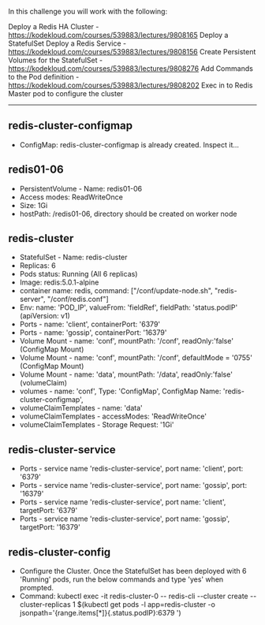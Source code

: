 In this challenge you will work with the following:

Deploy a Redis HA Cluster - https://kodekloud.com/courses/539883/lectures/9808165
Deploy a StatefulSet
Deploy a Redis Service - https://kodekloud.com/courses/539883/lectures/9808156
Create Persistent Volumes for the StatefulSet - https://kodekloud.com/courses/539883/lectures/9808276
Add Commands to the Pod definition - https://kodekloud.com/courses/539883/lectures/9808202
Exec in to Redis Master pod to configure the cluster

---

## redis-cluster-configmap
- ConfigMap: redis-cluster-configmap is already created. Inspect it...

## redis01-06
- PersistentVolume - Name: redis01-06
- Access modes: ReadWriteOnce
- Size: 1Gi
- hostPath: /redis01-06, directory should be created on worker node

## redis-cluster
- StatefulSet - Name: redis-cluster
- Replicas: 6
- Pods status: Running (All 6 replicas)
- Image: redis:5.0.1-alpine
- container name: redis, command: ["/conf/update-node.sh", "redis-server", "/conf/redis.conf"]
- Env: name: 'POD_IP', valueFrom: 'fieldRef', fieldPath: 'status.podIP' (apiVersion: v1)
- Ports - name: 'client', containerPort: '6379'
- Ports - name: 'gossip', containerPort: '16379'
- Volume Mount - name: 'conf', mountPath: '/conf', readOnly:'false' (ConfigMap Mount)
- Volume Mount - name: 'conf', mountPath: '/conf', defaultMode = '0755' (ConfigMap Mount)
- Volume Mount - name: 'data', mountPath: '/data', readOnly:'false' (volumeClaim)
- volumes - name: 'conf', Type: 'ConfigMap', ConfigMap Name: 'redis-cluster-configmap',
- volumeClaimTemplates - name: 'data'
- volumeClaimTemplates - accessModes: 'ReadWriteOnce'
- volumeClaimTemplates - Storage Request: '1Gi'

## redis-cluster-service
- Ports - service name 'redis-cluster-service', port name: 'client', port: '6379'
- Ports - service name 'redis-cluster-service', port name: 'gossip', port: '16379'
- Ports - service name 'redis-cluster-service', port name: 'client', targetPort: '6379'
- Ports - service name 'redis-cluster-service', port name: 'gossip', targetPort: '16379'

## redis-cluster-config
- Configure the Cluster. Once the StatefulSet has been deployed with 6 'Running' pods, run the below commands and type 'yes' when prompted.
- Command: kubectl exec -it redis-cluster-0 -- redis-cli --cluster create --cluster-replicas 1 $(kubectl get pods -l app=redis-cluster -o jsonpath='{range.items[*]}{.status.podIP}:6379 ')